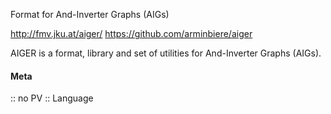 Format for And-Inverter Graphs (AIGs)

http://fmv.jku.at/aiger/
https://github.com/arminbiere/aiger

AIGER is a format, library and set of utilities for And-Inverter Graphs (AIGs).

#### Meta
:: no PV
:: Language